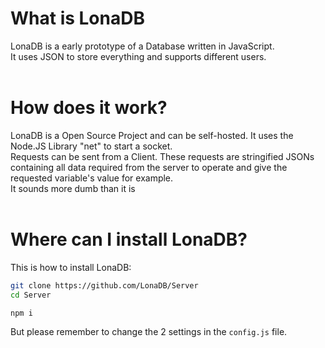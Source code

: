 # What is LonaDB
LonaDB is a early prototype of a Database written in JavaScript. <br>
It uses JSON to store everything and supports different users.
<br>
<br>
# How does it work?
LonaDB is a Open Source Project and can be self-hosted. It uses the Node.JS Library "net" to start a socket. <br>
Requests can be sent from a Client. These requests are stringified JSONs containing all data required from the server to operate and give the requested variable's value for example. <br>
It sounds more dumb than it is
<br>
<br>
# Where can I install LonaDB?
This is how to install LonaDB:
```bash
git clone https://github.com/LonaDB/Server
cd Server

npm i
```
But please remember to change the 2 settings in the ``config.js`` file.
